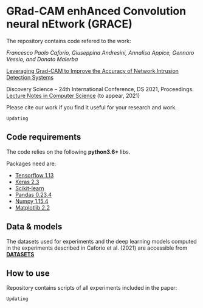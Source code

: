 # GRad-CAM enhAnced Convolution neural nEtwork (GRACE)

The repository contains code refered to the work:

_Francesco Paolo Caforio, Giuseppina Andresini, Annalisa Appice, Gennaro Vessio, and Donato Malerba_

[Leveraging Grad-CAM to Improve the Accuracy of Network Intrusion Detection Systems](#) 

Discovery Science – 24th International Conference, DS 2021,  Proceedings. [Lecture Notes in Computer Science](https://dblp.org/db/series/lncs/index.html) (to appear, 2021)

Please cite our work if you find it useful for your research and work.
```
Updating
```

## Code requirements

The code relies on the following **python3.6+** libs.

Packages need are:
* [Tensorflow 1.13](https://www.tensorflow.org/) 
* [Keras 2.3](https://github.com/keras-team/keras) 
* [Scikit-learn](https://scikit-learn.org/stable/)
* [Pandas 0.23.4](https://pandas.pydata.org/)
* [Numpy 1.15.4](https://www.numpy.org/)
* [Matplotlib 2.2](https://matplotlib.org/)

## Data & models
The datasets used for experiments and the deep learning models computed in the experiments described in Caforio et al. (2021) are accessible from [__DATASETS__](https://drive.google.com/drive/folders/1CacXYvmK5iHJ94rH-ZbDw0tnsuUF0d7X)

## How to use
Repository contains scripts of all experiments included in the paper:
```
Updating
```
